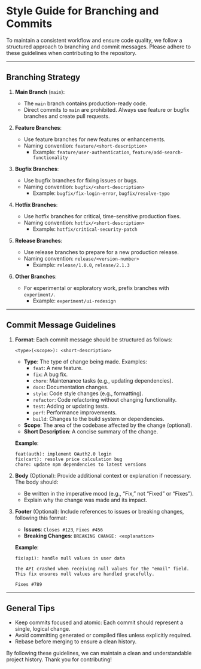# Style Guide for Branching and Commits

To maintain a consistent workflow and ensure code quality, we follow a structured approach to branching and commit messages. Please adhere to these guidelines when contributing to the repository.

---

## Branching Strategy

1. **Main Branch** (`main`):
   - The `main` branch contains production-ready code.
   - Direct commits to `main` are prohibited. Always use feature or bugfix branches and create pull requests.

2. **Feature Branches**:
   - Use feature branches for new features or enhancements.
   - Naming convention: `feature/<short-description>`
     - Example: `feature/user-authentication`, `feature/add-search-functionality`

3. **Bugfix Branches**:
   - Use bugfix branches for fixing issues or bugs.
   - Naming convention: `bugfix/<short-description>`
     - Example: `bugfix/fix-login-error`, `bugfix/resolve-typo`

4. **Hotfix Branches**:
   - Use hotfix branches for critical, time-sensitive production fixes.
   - Naming convention: `hotfix/<short-description>`
     - Example: `hotfix/critical-security-patch`

5. **Release Branches**:
   - Use release branches to prepare for a new production release.
   - Naming convention: `release/<version-number>`
     - Example: `release/1.0.0`, `release/2.1.3`

6. **Other Branches**:
   - For experimental or exploratory work, prefix branches with `experiment/`.
     - Example: `experiment/ui-redesign`

---

## Commit Message Guidelines

1. **Format**:
   Each commit message should be structured as follows:
   ```
   <type>(<scope>): <short-description>
   ```

   - **Type**: The type of change being made. Examples:
     - `feat`: A new feature.
     - `fix`: A bug fix.
     - `chore`: Maintenance tasks (e.g., updating dependencies).
     - `docs`: Documentation changes.
     - `style`: Code style changes (e.g., formatting).
     - `refactor`: Code refactoring without changing functionality.
     - `test`: Adding or updating tests.
     - `perf`: Performance improvements.
     - `build`: Changes to the build system or dependencies.
   - **Scope**: The area of the codebase affected by the change (optional).
   - **Short Description**: A concise summary of the change.

   **Example**:
   ```
   feat(auth): implement OAuth2.0 login
   fix(cart): resolve price calculation bug
   chore: update npm dependencies to latest versions
   ```

2. **Body** (Optional):
   Provide additional context or explanation if necessary. The body should:
   - Be written in the imperative mood (e.g., “Fix,” not “Fixed” or “Fixes”).
   - Explain why the change was made and its impact.

3. **Footer** (Optional):
   Include references to issues or breaking changes, following this format:
   - **Issues**: `Closes #123`, `Fixes #456`
   - **Breaking Changes**: `BREAKING CHANGE: <explanation>`

   **Example**:
   ```
   fix(api): handle null values in user data

   The API crashed when receiving null values for the "email" field.
   This fix ensures null values are handled gracefully.

   Fixes #789
   ```

---

## General Tips

- Keep commits focused and atomic: Each commit should represent a single, logical change.
- Avoid committing generated or compiled files unless explicitly required.
- Rebase before merging to ensure a clean history.

By following these guidelines, we can maintain a clean and understandable project history. Thank you for contributing!
